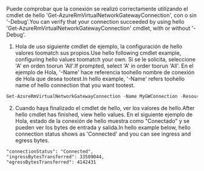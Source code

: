 <span data-ttu-id="f8d26-101">Puede comprobar que la conexión se realizó correctamente utilizando el cmdlet de hello 'Get-AzureRmVirtualNetworkGatewayConnection', con o sin '-Debug'.</span><span class="sxs-lookup"><span data-stu-id="f8d26-101">You can verify that your connection succeeded by using hello 'Get-AzureRmVirtualNetworkGatewayConnection' cmdlet, with or without '-Debug'.</span></span> 

1. <span data-ttu-id="f8d26-102">Hola de uso siguiente cmdlet de ejemplo, la configuración de hello valores toomatch sus propios.</span><span class="sxs-lookup"><span data-stu-id="f8d26-102">Use hello following cmdlet example, configuring hello values toomatch your own.</span></span> <span data-ttu-id="f8d26-103">Si se le solicita, seleccione 'A' en orden toorun 'All'.</span><span class="sxs-lookup"><span data-stu-id="f8d26-103">If prompted, select 'A' in order toorun 'All'.</span></span> <span data-ttu-id="f8d26-104">En el ejemplo de Hola, '-Name' hace referencia toohello nombre de conexión de Hola que desea tootest.</span><span class="sxs-lookup"><span data-stu-id="f8d26-104">In hello example, '-Name' refers toohello name of hello connection that you want tootest.</span></span>

  ```powershell
  Get-AzureRmVirtualNetworkGatewayConnection -Name MyGWConnection -ResourceGroupName MyRG
  ```
2. <span data-ttu-id="f8d26-105">Cuando haya finalizado el cmdlet de hello, ver los valores de hello.</span><span class="sxs-lookup"><span data-stu-id="f8d26-105">After hello cmdlet has finished, view hello values.</span></span> <span data-ttu-id="f8d26-106">En el siguiente ejemplo de Hola, estado de la conexión de hello muestra como "Conectado" y se pueden ver los bytes de entrada y salida.</span><span class="sxs-lookup"><span data-stu-id="f8d26-106">In hello example below, hello connection status shows as 'Connected' and you can see ingress and egress bytes.</span></span>
   
  ```
  "connectionStatus": "Connected",
  "ingressBytesTransferred": 33509044,
  "egressBytesTransferred": 4142431
  ```